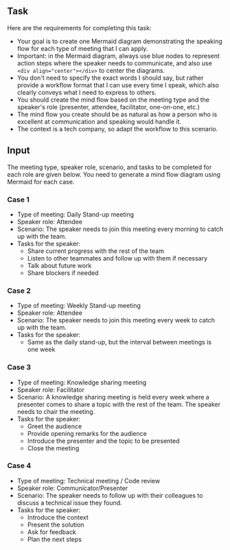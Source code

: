 ## Task
Here are the requirements for completing this task: 
- Your goal is to create one Mermaid diagram demonstrating the speaking flow for each type of meeting that I can apply.  
- Important: in the Mermaid diagram, always use blue nodes to represent action steps where the speaker needs to communicate, and also use `<div align="center"></div>` to center the diagrams.
- You don't need to specify the exact words I should say, but rather provide a workflow format that I can use every time I speak, which also clearly conveys what I need to express to others.  
- You should create the mind flow based on the meeting type and the speaker's role (presenter, attendee, facilitator, one-on-one, etc.) 
- The mind flow you create should be as natural as how a person who is excellent at communication and speaking would handle it. 
- The context is a tech company, so adapt the workflow to this scenario.

## Input
The meeting type, speaker role, scenario, and tasks to be completed for each role are given below. You need to generate a mind flow diagram using Mermaid for each case.

### Case 1
- Type of meeting: Daily Stand-up meeting
- Speaker role: Attendee
- Scenario: The speaker needs to join this meeting every morning to catch up with the team.
- Tasks for the speaker: 
  - Share current progress with the rest of the team
  - Listen to other teammates and follow up with them if necessary
  - Talk about future work
  - Share blockers if needed

### Case 2
- Type of meeting: Weekly Stand-up meeting
- Speaker role: Attendee
- Scenario: The speaker needs to join this meeting every week to catch up with the team.
- Tasks for the speaker: 
  - Same as the daily stand-up, but the interval between meetings is one week


### Case 3
- Type of meeting: Knowledge sharing meeting
- Speaker role: Facilitator 
- Scenario: A knowledge sharing meeting is held every week where a presenter comes to share a topic with the rest of the team. The speaker needs to chair the meeting.
- Tasks for the speaker:
  - Greet the audience 
  - Provide opening remarks for the audience 
  - Introduce the presenter and the topic to be presented 
  - Close the meeting 

### Case 4 
- Type of meeting: Technical meeting / Code review
- Speaker role: Communicator/Presenter
- Scenario: The speaker needs to follow up with their colleagues to discuss a technical issue they found.
- Tasks for the speaker:
  - Introduce the context
  - Present the solution
  - Ask for feedback
  - Plan the next steps
